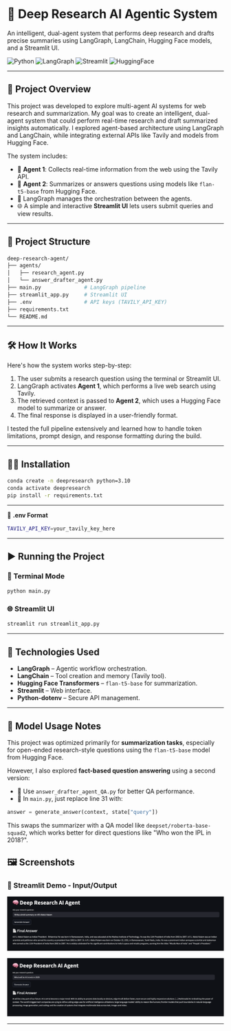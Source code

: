 # 🤖 Deep Research AI Agentic System

An intelligent, dual-agent system that performs deep research and drafts precise summaries using LangGraph, LangChain, Hugging Face models, and a Streamlit UI.

![Python](https://img.shields.io/badge/Python-3.10-blue)
![LangGraph](https://img.shields.io/badge/LangGraph-🧠-blueviolet)
![Streamlit](https://img.shields.io/badge/Streamlit-Interactive-red)
![HuggingFace](https://img.shields.io/badge/HuggingFace-Transformers-yellow)

---

## 🚀 Project Overview

This project was developed to explore multi-agent AI systems for web research and summarization. My goal was to create an intelligent, dual-agent system that could perform real-time research and draft summarized insights automatically. I explored agent-based architecture using LangGraph and LangChain, while integrating external APIs like Tavily and models from Hugging Face.

The system includes:
- 📡 **Agent 1**: Collects real-time information from the web using the Tavily API.
- 🧠 **Agent 2**: Summarizes or answers questions using models like `flan-t5-base` from Hugging Face.
- 🔄 LangGraph manages the orchestration between the agents.
- 🌐 A simple and interactive **Streamlit UI** lets users submit queries and view results.

---

## 📂 Project Structure

```bash
deep-research-agent/
├── agents/
│   ├── research_agent.py
│   └── answer_drafter_agent.py
├── main.py              # LangGraph pipeline
├── streamlit_app.py     # Streamlit UI
├── .env                 # API keys (TAVILY_API_KEY)
├── requirements.txt
└── README.md
```

---

## 🛠️ How It Works

Here's how the system works step-by-step:

1. The user submits a research question using the terminal or Streamlit UI.
2. LangGraph activates **Agent 1**, which performs a live web search using Tavily.
3. The retrieved context is passed to **Agent 2**, which uses a Hugging Face model to summarize or answer.
4. The final response is displayed in a user-friendly format.

I tested the full pipeline extensively and learned how to handle token limitations, prompt design, and response formatting during the build.

---

## 🧑‍💻 Installation

```bash
conda create -n deepresearch python=3.10
conda activate deepresearch
pip install -r requirements.txt
```

---

🔐 **.env Format**

```bash
TAVILY_API_KEY=your_tavily_key_here
```

---

## ▶️ Running the Project

### 🧪 Terminal Mode
```bash
python main.py
```

### 🌐 Streamlit UI
```bash
streamlit run streamlit_app.py
```

---

## 🧠 Technologies Used

- **LangGraph** – Agentic workflow orchestration.
- **LangChain** – Tool creation and memory (Tavily tool).
- **Hugging Face Transformers** – `flan-t5-base` for summarization.
- **Streamlit** – Web interface.
- **Python-dotenv** – Secure API management.

---

## 🧪 Model Usage Notes

This project was optimized primarily for **summarization tasks**, especially for open-ended research-style questions using the `flan-t5-base` model from Hugging Face.

However, I also explored **fact-based question answering** using a second version:

- 🧾 Use `answer_drafter_agent_QA.py` for better QA performance.
- 🔁 In `main.py`, just replace line 31 with:

```python
answer = generate_answer(context, state["query"])
```

This swaps the summarizer with a QA model like `deepset/roberta-base-squad2`, which works better for direct questions like "Who won the IPL in 2018?".

## 🖼️ Screenshots

### 🔹 Streamlit Demo - Input/Output

![Demo 1](Demo1.png)

![Demo 2](Demo2.png)

---
